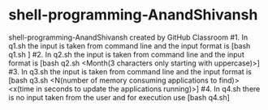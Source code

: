 # shell-programming-AnandShivansh
shell-programming-AnandShivansh created by GitHub Classroom
#1. In q1.sh the input is taken from command line and the input format is [bash q1.sh <foldername>]
#2. In q2.sh the input is taken from command line and the input format is [bash q2.sh <Foldername><space><Month(3 characters only starting with uppercase)><space><Date><space><Year>]
#3. In q3.sh the input is taken from command line and the input format is [bash q3.sh <N(number of memory consuming applications to find)><space><x(time in seconds to update the applications running)>]
#4. In q4.sh there is no input taken from the user and for execution use [bash q4.sh]
